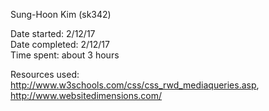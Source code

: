 Sung-Hoon Kim (sk342)

Date started:  2/12/17  
Date completed:  2/12/17  
Time spent: about 3 hours  

Resources used: http://www.w3schools.com/css/css_rwd_mediaqueries.asp, http://www.websitedimensions.com/
